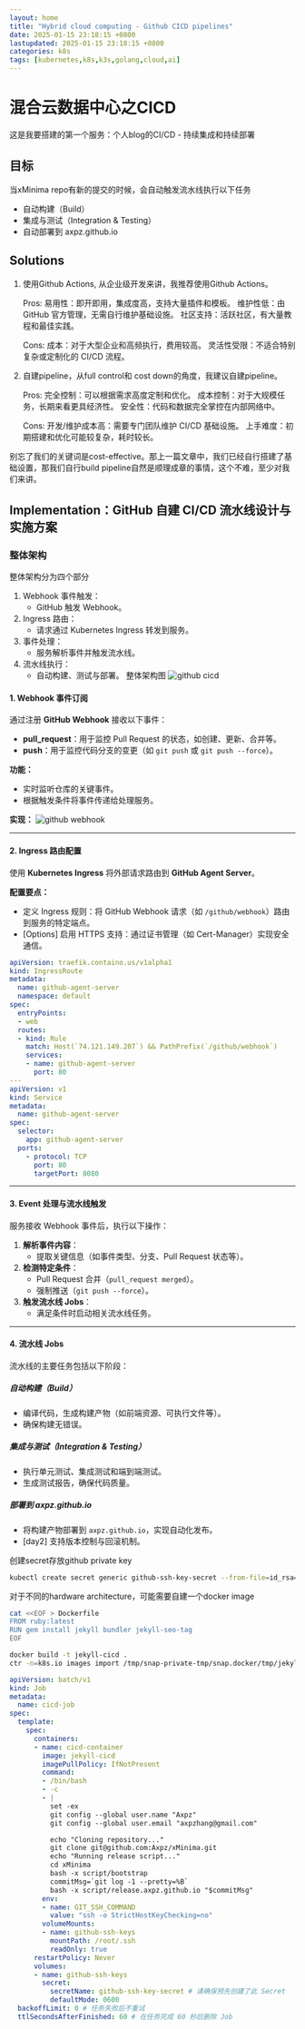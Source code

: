 ```yaml
---
layout: home
title: "Hybrid cloud computing - Github CICD pipelines"
date: 2025-01-15 23:18:15 +0800
lastupdated: 2025-01-15 23:18:15 +0800
categories: k8s
tags: [kubernetes,k8s,k3s,golang,cloud,ai]
---
```

# 混合云数据中心之CICD

这是我要搭建的第一个服务：个人blog的CI/CD - 持续集成和持续部署

## 目标
当xMinima repo有新的提交的时候，会自动触发流水线执行以下任务
  - 自动构建（Build）
  - 集成与测试（Integration & Testing）
  - 自动部署到 axpz.github.io

## Solutions

1. 使用Github Actions, 从企业级开发来讲，我推荐使用Github Actions。

    Pros: 
      易用性：即开即用，集成度高，支持大量插件和模板。
      维护性低：由 GitHub 官方管理，无需自行维护基础设施。
      社区支持：活跃社区，有大量教程和最佳实践。

    Cons:
      成本：对于大型企业和高频执行，费用较高。
      灵活性受限：不适合特别复杂或定制化的 CI/CD 流程。

2. 自建pipeline，从full control和 cost down的角度，我建议自建pipeline。

    Pros:
      完全控制：可以根据需求高度定制和优化。
      成本控制：对于大规模任务，长期来看更具经济性。
      安全性：代码和数据完全掌控在内部网络中。
      
    Cons:
      开发/维护成本高：需要专门团队维护 CI/CD 基础设施。
      上手难度：初期搭建和优化可能较复杂，耗时较长。

别忘了我们的关键词是cost-effective。那上一篇文章中，我们已经自行搭建了基础设置，那我们自行build pipeline自然是顺理成章的事情，这个不难，至少对我们来讲。

## Implementation：GitHub 自建 CI/CD 流水线设计与实施方案

### 整体架构
整体架构分为四个部分
1. Webhook 事件触发：
   - GitHub 触发 Webhook。
2. Ingress 路由：
   - 请求通过 Kubernetes Ingress 转发到服务。
3. 事件处理：
   - 服务解析事件并触发流水线。
4. 流水线执行：
   - 自动构建、测试与部署。
整体架构图
![github cicd](/assets/images/high-level-arch-github-cicd.png)
#### 1. Webhook 事件订阅
通过注册 **GitHub Webhook** 接收以下事件：
- **pull_request**：用于监控 Pull Request 的状态，如创建、更新、合并等。
- **push**：用于监控代码分支的变更（如 `git push` 或 `git push --force`）。

**功能：**
- 实时监听仓库的关键事件。
- 根据触发条件将事件传递给处理服务。

**实现：**
![github webhook](/assets/images/github-webhook-cicd.png)

---

#### 2. Ingress 路由配置
使用 **Kubernetes Ingress** 将外部请求路由到 **GitHub Agent Server**。

**配置要点：**
- 定义 Ingress 规则：将 GitHub Webhook 请求（如 `/github/webhook`）路由到服务的特定端点。
- [Options] 启用 HTTPS 支持：通过证书管理（如 Cert-Manager）实现安全通信。

```yaml
apiVersion: traefik.containo.us/v1alpha1
kind: IngressRoute
metadata:
  name: github-agent-server
  namespace: default
spec:
  entryPoints:
  - web
  routes:
  - kind: Rule
    match: Host(`74.121.149.207`) && PathPrefix(`/github/webhook`)
    services:
    - name: github-agent-server
      port: 80
---
apiVersion: v1
kind: Service
metadata:
  name: github-agent-server
spec:
  selector:
    app: github-agent-server
  ports:
    - protocol: TCP
      port: 80
      targetPort: 8080

```

---

#### 3. Event 处理与流水线触发
服务接收 Webhook 事件后，执行以下操作：
1. **解析事件内容**：
   - 提取关键信息（如事件类型、分支、Pull Request 状态等）。
2. **检测特定条件**：
   - Pull Request 合并（`pull_request merged`）。
   - 强制推送（`git push --force`）。
3. **触发流水线 Jobs**：
   - 满足条件时启动相关流水线任务。

---

#### 4. 流水线 Jobs
流水线的主要任务包括以下阶段：

##### 自动构建（Build）
- 编译代码，生成构建产物（如前端资源、可执行文件等）。
- 确保构建无错误。

##### 集成与测试（Integration & Testing）
- 执行单元测试、集成测试和端到端测试。
- 生成测试报告，确保代码质量。

##### 部署到 axpz.github.io
- 将构建产物部署到 `axpz.github.io`，实现自动化发布。
- [day2] 支持版本控制与回滚机制。

创建secret存放github private key
```bash
kubectl create secret generic github-ssh-key-secret --from-file=id_rsa=/home/ubuntu/.ssh/id_isa --from-file=known_hosts=/home/ubuntu/.ssh/known_hosts
```

对于不同的hardware architecture，可能需要自建一个docker image
```bash
cat <<EOF > Dockerfile
FROM ruby:latest
RUN gem install jekyll bundler jekyll-seo-tag
EOF

docker build -t jekyll-cicd .
ctr -n=k8s.io images import /tmp/snap-private-tmp/snap.docker/tmp/jekyll-cicd.tar
```

```yaml
apiVersion: batch/v1
kind: Job
metadata:
  name: cicd-job
spec:
  template:
    spec:
      containers:
      - name: cicd-container
        image: jekyll-cicd
        imagePullPolicy: IfNotPresent
        command:
        - /bin/bash
        - -c
        - |
          set -ex
          git config --global user.name "Axpz"
          git config --global user.email "axpzhang@gmail.com"

          echo "Cloning repository..."
          git clone git@github.com:Axpz/xMinima.git
          echo "Running release script..."
          cd xMinima 
          bash -x script/bootstrap
          commitMsg=`git log -1 --pretty=%B`
          bash -x script/release.axpz.github.io "$commitMsg"
        env:
        - name: GIT_SSH_COMMAND
          value: "ssh -o StrictHostKeyChecking=no"
        volumeMounts:
        - name: github-ssh-keys
          mountPath: /root/.ssh
          readOnly: true
      restartPolicy: Never
      volumes:
      - name: github-ssh-keys
        secret:
          secretName: github-ssh-key-secret # 请确保预先创建了此 Secret
          defaultMode: 0600
  backoffLimit: 0 # 任务失败后不重试
  ttlSecondsAfterFinished: 60 # 在任务完成 60 秒后删除 Job
```

